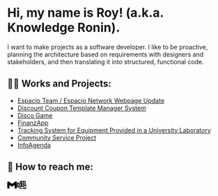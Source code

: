 <h1>Hi, my name is Roy! (a.k.a. Knowledge Ronin).</h1>
I want to make projects as a software developer. I like to be proactive, planning the architecture based on requirements with designers and stakeholders, and then translating it into structured, functional code.

<h2>👨‍💻 Works and Projects:</h2>

- [Espacio Team / Espacio Network Webpage Update](https://github.com/KnowledgeRonin/Espacio-Team-Espacio-Network-Webpage-Update)
- [Discount Coupon Template Manager System](https://github.com/KnowledgeRonin/Discount-Coupon-Template-Manager-System)
- [Disco Game](https://github.com/KnowledgeRonin/Disco-Game)
- [FinanzApp](https://github.com/KnowledgeRonin/FinanzApp)
- [Tracking System for Equipment Provided in a University Laboratory](https://github.com/KnowledgeRonin/Tracking-System-for-Equipment-Provided-in-a-University-Laboratory)
- [Community Service Project](https://github.com/KnowledgeRonin/Community-Service-Project)
- [InfoAgenda](https://github.com/KnowledgeRonin/InfoAgenda)
 
<h2>🤳 How to reach me:</h2>

<a href="mailto:royseduardor@gmail.com" style="margin-left: 10px;">
  <picture>
    <source media="(prefers-color-scheme: dark)" srcset="./assets/icons/gmail-dark.svg">
    <img alt="Gmail (email)" src="./assets/icons/gmail-light.svg" width="22" align="left">
  </picture>
</a>

<a href="mailto:royeduardo.s.r@hotmail.com" style="margin-left: 10px;">
  <picture>
    <source media="(prefers-color-scheme: dark)" srcset="./assets/icons/outlook-dark.svg">
    <img alt="Outlook (email)" src="./assets/icons/outlook-light.svg" width="22" align="left">
  </picture>
</a>


<!--
**joshmadakor1/joshmadakor1** is a ✨ _special_ ✨ repository because its `README.md` (this file) appears on your GitHub profile.

Here are some ideas to get you started:

- 🔭 I’m currently working on ...
- 🌱 I’m currently learning ...
- 👯 I’m looking to collaborate on ...
- 🤔 I’m looking for help with ...
- 💬 Ask me about ...
- 📫 How to reach me: ...
- 😄 Pronouns: ...
- ⚡ Fun fact: ...
-->
